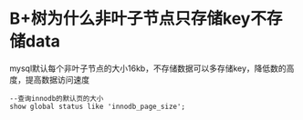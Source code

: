 # B+树为什么非叶子节点只存储key不存储data

mysql默认每个非叶子节点的大小16kb，不存储数据可以多存储key，降低数的高度，提高数据访问速度

```mysql
--查询innodb的默认页的大小
show global status like 'innodb_page_size';
```



